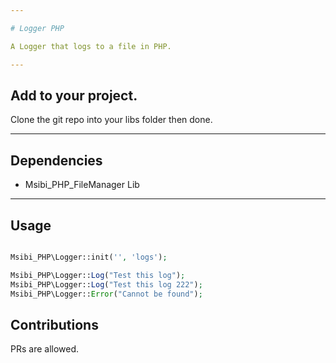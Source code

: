 ```yaml
---

# Logger PHP

A Logger that logs to a file in PHP.

---
```


## Add to your project.

Clone the git repo into your libs folder then done.

---

## Dependencies

 - Msibi_PHP_FileManager Lib 

---

## Usage

```php

Msibi_PHP\Logger::init('', 'logs');

Msibi_PHP\Logger::Log("Test this log");
Msibi_PHP\Logger::Log("Test this log 222");
Msibi_PHP\Logger::Error("Cannot be found");

````

## Contributions

PRs are allowed.

